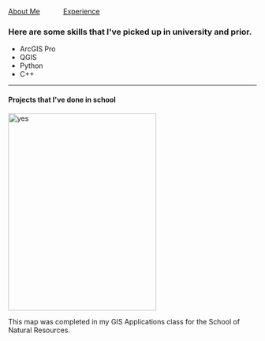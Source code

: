 
<!DOCTYPE html>
<html>
  
<p><a href="./AboutMax.md">About Me</a> &nbsp; &nbsp; &nbsp; &nbsp; &nbsp; &nbsp;<a href="./Experience.md">Experience</a></p>
<head>
<h3>Here are some skills that I've picked up in university and prior.</h3>
</head>
<body>
  
<ul>
<li>ArcGIS Pro</li>
<li>QGIS</li>
<li>Python</li> 
<li>C++</li>
</ul>

<hr>
<h4>Projects that I've done in school</h4>
<img src="https://github.com/max1sing/max1sing/blob/main/landcover.png?raw=true" alt="yes" width="300" height="400">
<p>This map was completed in my GIS Applications class for the School of Natural Resources.</p>
</body>
  
 
